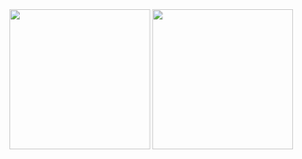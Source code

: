 <img src="[https://github.com/favicon.ico](https://github.com/saliiimm/Movies-App/assets/111188518/d9380753-fa42-4d46-82fc-c874d2d491fe)" width="248px">
<img src="[[https://github.com/favicon.ico](https://github.com/saliiimm/Movies-App/assets/111188518/d9380753-fa42-4d46-82fc-c874d2d491fe](https://github.com/saliiimm/Movies-App/assets/111188518/6b4b040b-5d3b-41ed-8a71-774b110c5c33))" width="248px">


